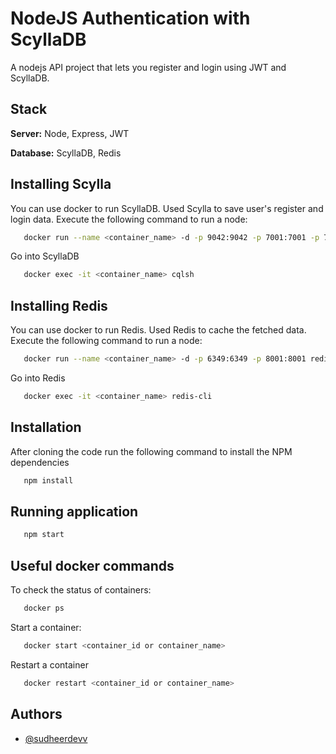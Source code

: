 # NodeJS Authentication with ScyllaDB

A nodejs API project that lets you register and login using JWT and ScyllaDB.

## Stack

**Server:** Node, Express, JWT

**Database:** ScyllaDB, Redis

## Installing Scylla

You can use docker to run ScyllaDB. Used Scylla to save user's register and login data. Execute the following command to run a node:

```bash
   docker run --name <container_name> -d -p 9042:9042 -p 7001:7001 -p 7000:7000 scylladb/scylla
```

Go into ScyllaDB

```bash
   docker exec -it <container_name> cqlsh
```

## Installing Redis

You can use docker to run Redis. Used Redis to cache the fetched data. Execute the following command to run a node:

```bash
   docker run --name <container_name> -d -p 6349:6349 -p 8001:8001 redis
```

Go into Redis

```bash
   docker exec -it <container_name> redis-cli
```

## Installation

After cloning the code run the following command to install the NPM dependencies

```bash
   npm install
```

## Running application

```bash
   npm start
```

## Useful docker commands

To check the status of containers:

```bash
   docker ps
```

Start a container:

```bash
   docker start <container_id or container_name>
```

Restart a container

```bash
   docker restart <container_id or container_name>
```

## Authors

- [@sudheerdevv](https://github.com/sudheerdevv)
